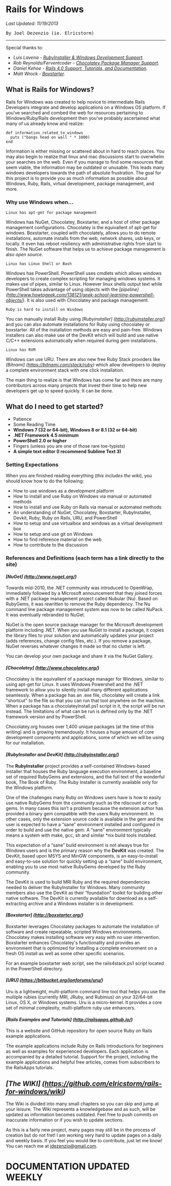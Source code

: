 Rails for Windows
================================
*Last Updated:  11/19/2013*
<pre>By Joel Dezenzio (ie. Elricstorm)</pre>

<hr>

Special thanks to:

*  *Luis Lavena - [RubyInstaller & Windows Development Support](http://rubyinstaller.org/).*
*  *Rob Reynolds/Ferventcoder - [Chocolatey Package Manager Support](http://chocolatey.org/).*
*  *Daniel Kehoe - [Rails 4.0 Support, Tutorials, and Documentation](http://railsapps.github.io/).*
*  *Matt Wrock - [Boxstarter](http://boxstarter.org/).*

What is Rails for Windows?
--------------------------------

Rails for Windows was created to help novice to intermediate Rails Developers integrate and develop applications 
on a Windows OS platform.  If you've searched and combed the web for resources pertaining to Windows/Ruby/Rails 
development then you've probably ascertained what many of us already know and realize:

    def information_related_to_windows
      puts ("bangs head on wall " * 1000)
    end
    
Information is either missing or scattered about in hard to reach places.  You may also begin to realize that 
linux and mac discussions start to overwhelm your searches on the web.  Even if you manage to find some resources 
that seem viable, the information may be outdated or unusable.  This leads many windows developers towards the path 
of absolute frustration.  The goal for this project is to provide you as much information as possible about Windows,
Ruby, Rails, virtual development, package management, and more.

### Why use Windows when...

    Linux has apt-get for package management
    
Windows has NuGet, Chocolatey, Boxstarter, and a host of other package management configurations.  Chocolatey is 
the equivallent of apt-get for windows. Boxstarter, coupled with chocolately, allows you to do remote installations, automate installs from 
the web, network shares, usb keys, or locally.  It even has reboot resiliency with administrative rights from 
start to finish. The NuGet software that helps us to achieve package management is also <i>open source</i>. 

    Linux has Linux Shell or Bash
    
Windows has PowerShell.  PowerShell uses cmdlets which allows windows developers to create complex scripting for 
managing windows systems.  It makes use of pipes, similar to Linux. However linux shells output text while PowerShell 
takes advantage of using objects with the *[pipeline] (http://www.howtogeek.com/138121/geek-school-learning-powershell-objects/)*.  It 
is also used with Chocolatey and package management. 

    Ruby is hard to install on Windows

You can manually install Ruby using *[Rubyinstaller] (http://rubyinstaller.org/)* and you can also automate 
installations for Ruby using chocolatey or boxstarter.  All of the installation methods are easy and pain-free. Windows 
installers can also make use of the DevKit which will build and use native C/C++ extensions automatically 
when required during gem installations.

    Linux has RVM
    
Windows can use URU.  There are also new free Ruby Stack providers like *[Bitnami] (https://bitnami.com/stack/ruby)* which 
allow developers to deploy a complete environment stack with one click installation.

The main thing to realize is that Windows has come far and there are many contributors across many projects that 
invest their time to help new developers get up to speed quickly.  It can be done.

What do I need to get started?
-------------------------------

* Patience
* Some Reading Time
* <b>Windows 7 (32 or 64-bit), Windows 8 or 8.1 (32 or 64-bit)</b> 
* <b>.NET Framework 4.5 minimum</b>
* <b>PowerShell 2.0 or higher</b>
* Fingers (unless you are one of those rare toe-typists)
* <b>A simple text editor (I recommend Sublime Text 3)</b>

### Setting Expectations

When you are finished reading everything (<i>this includes the wiki</i>), you should know how to do the following: 

* How to use windows as a development platform
* How to install and use Ruby on Windows via manual or automated methods
* How to install and use Ruby on Rails via manual or automated methods
* An understanding of NuGet, Chocolatey, Boxstarter, RubyInstaller, Devkit, Ruby, Ruby on Rails, URU, and PowerShell
* How to setup and use virtualbox and windows as a virtual development box
* How to setup and use git on Windows
* How to find reference material on the web
* How to contribute to the discussion

### References and Definitions (each term has a link directly to the site)

#### *[NuGet] (http://www.nuget.org/)*

Towards mid-2010, the .NET community was introduced to OpenWrap, immediately followed by a Microsoft announcement 
that they joined forces with a .NET package management project called Nubular (Nu). Based on RubyGems, it was 
rewritten to remove the Ruby dependency. The Nu command line package management system was now to be called 
NuPack. It was eventually rebranded to NuGet.

NuGet is the open source package manager for the Microsoft development platform including .NET.  When you use NuGet to install 
a package, it copies the library files to your solution and automatically updates your project 
(adds references, change config files, etc.). If you remove a package, NuGet reverses whatever changes it made so 
that no clutter is left.

You can develop your own package and share it via the NuGet Gallery. 

#### *[Chocolatey] (http://www.chocolatey.org/)*

Chocolatey is the equivallent of a package manager for Windows, similar to using apt-get for Linux.  It uses 
Windows Powershell and the .NET framework to allow you to silently install many different applications 
seamlessly.  When a package has an .exe file, chocolatey will create a link "shortcut" to the file so that you 
can run that tool anywhere on the machine.  When a package has a chocolateyInstall.ps1 script in it, the script 
will be run instead.  The limitations of what can be run is defined only by the .NET framework version and 
by PowerShell.

Chocolatey.org houses over 1,400 unique packages (at the time of this writing) and is growing tremendously.  It 
houses a huge amount of core development components and applications, some of which we will be using for our 
installation.

#### *[RubyInstaller and DevKit] (http://rubyinstaller.org/)*

The <b>RubyInstaller</b> project provides a self-contained Windows-based installer that houses the Ruby language 
execution environment, a baseline set of required RubyGems and extensions, and the full text of the wonderful 
book, The Book of Ruby.  The Ruby Installer is currently available only for the Windows platform.

One of the challenges many Ruby on Windows users have is how to easily use native RubyGems from the community 
such as the rdiscount or curb gems. In many cases this isn’t a problem because the extension author has 
provided a binary gem compatible with the users Ruby environment. In other cases, only the extension source 
code is available in the gem and the user is expected to have a “sane” environment installed and configured 
in order to build and use the native gem. A “sane” environment typically means a system with make, gcc, sh 
and similar *nix build tools installed.

This expectation of a “sane” build environment is not always true for Windows users and is the primary reason 
why the <b>DevKit</b> was created. The DevKit, based upon MSYS and MinGW components, is an easy-to-install and 
easy-to-use solution for quickly setting up a “sane” build environment, enabling you to use most native 
RubyGems developed by the Ruby community.

The DevKit is used to build MRI Ruby and the required dependencies needed to deliver the RubyInstaller for 
Windows. Many community members also use the DevKit as their “foundation” toolkit for building other 
native software.  The DevKit is currently available for download as a self-extracting archive and a 
Windows installer is in development.

#### *[Boxstarter] (http://boxstarter.org/)*

Boxstarter leverages Chocolatey packages to automate the installation of software and create repeatable, 
scripted Windows environments. Chocolatey makes installing software very easy with no user 
intervention. Boxstarter enhances Chocolatey's functionality and provides an environment that is optimized 
for installing a complete environment on a fresh OS install as well as some other specific scenarios.

For an example boxstarter web script, see the rails4stack.ps1 script located in the PowerShell directory.

#### *[URU] (https://bitbucket.org/jonforums/uru/)*

Uru is a lightweight, multi-platform command line tool that helps you use the multiple 
rubies (currently MRI, JRuby, and Rubinius) on your 32/64-bit Linux, OS X, or Windows systems. Uru is 
a micro-kernel. It provides a core set of minimal complexity, multi-platform ruby use enhancers.

#### *[Rails Examples and Tutorials] (http://railsapps.github.io/)*

This is a website and GitHub repository for open source Ruby on Rails example applications.

The example applications include Ruby on Rails introductions for beginners as well as examples for 
experienced developers. Each application is accompanied by a detailed tutorial. Support for the 
project, including the example applications and helpful free articles, comes from subscribers to the 
RailsApps tutorials.


## *[The WIKI] (https://github.com/elricstorm/rails-for-windows/wiki)*

The Wiki is divided into many small chapters so you can skip and jump at your leisure.  The Wiki represents 
a knowledgebase and as such, will be updated as information becomes outdated.  Feel free to push commits 
on inaccurate information or if you wish to update sections.

As this is a fairly new project, many pages may still be in the process of creation but do not fret!  I am working 
very hard to update pages on a daily and weekly basis.  If you feel you would like to contribute, just let me know!
You can reach me at jdezenzio@gmail.com.  


DOCUMENTATION UPDATED WEEKLY
==================================
